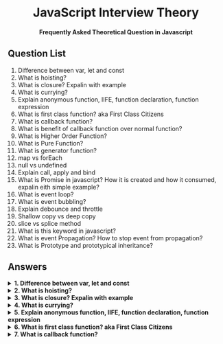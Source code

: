 <h1 align="center">JavaScript Interview Theory</h1>
<h4 align="center">Frequently Asked Theoretical Question in Javascript</h4>

## Question List
<ol>
  <li>Difference between var, let and const</li>
  <li>What is hoisting?</li>
  <li>What is closure? Expalin with example</li>
  <li>What is currying?</li>
  <li>Explain anonymous function, IIFE, function declaration, function expression</li>
  <li>What is first class function? aka First Class Citizens</li>
  <li>What is callback function?</li>
  <li>What is benefit of callback function over normal function?</li>
  <li>What is Higher Order Function?</li>
  <li>What is Pure Function?</li>
  <li>What is generator function?</li>
  <li>map vs forEach</li>
  <li>null vs undefined</li>
  <li>Explain call, apply and bind</li>
  <li>What is Promise in javascript? How it is created and how it consumed, expalin eith simple example?</li>
  <li>What is event loop?</li>
  <li>What is event bubbling?</li>
  <li>Explain debounce and throttle</li>
  <li>Shallow copy vs deep copy</li>
  <li>slice vs splice method</li>
  <li>What is this keyword in javascript?</li>
  <li>What is event Propagation? How to stop event from propagation?</li>
  <li>What is Prototype and prototypical inheritance?</li>
</ol>

## Answers

<details>
  <summary><b>1. Difference between var, let and const</b></summary>

- **Scope**
    
    **va**r: Variables declared with var can have a **global** or functional scope. Global scope is for variables declared outside functions, while functional scope is for variables declared inside functions.
    
    **let, const:** Variables declared with let can have  **block scope.**
    
- **Redeclaration and reassignment**:
    
    var: Variables declared with var can be redeclared and reassigned.
    
    ```jsx
    var name = "shiv";
    var name = "mahesh"
    ```
    
    **let**: can be reassigned to other values, but they cannot be redeclared.
    
    ```jsx
    let name = "shiv";
    name = "mahesh";
    ```
    
    **const**: can not be reassigned or redeclared.
- **Hoisting:**
    
    **var:** Variables declared with var are hoisted to the top of their global or local scope with default value of **undefined**, which makes them accessible before their line of declaration.
    
    **let**: Variables declared with let are hoisted to the top of their global, local, or block scope, but their hoisting is a little different from the one with var.
    
    But, let variables are hoisted without a default initialisation. So when you try to access such variables, instead of getting **undefined**, or **variable is not defined** error, you get **cannot access variable before       initialisation**.
</details>

<details>
  <summary><b>2. What is hoisting?</b></summary>
  Process whereby the interpreter appears to have moved the declaration of functions or variables to the top of their scope, prior to execution of the code.
  
  **var:** Variables declared with var are hoisted to the top of their global or local scope with default value of **undefined**, which makes them accessible before their line of declaration.

**let**: Variables declared with let are hoisted to the top of their global, local, or block scope, but their hoisting is a little different from the one with var.

**Function declarion** Functions declarations are also hoisted up.

But, let variables are hoisted without a default initialisation. So when you try to access such variables, instead of getting **undefined**, or **variable is not defined** error, you get **cannot access variable before initialisation**.
</details>

<details>
  <summary><b>3. What is closure? Expalin with example</b></summary>
  A function along with reference to its outer environment together forms a closure. Or in other words, A Closure is a combination of a function and its lexical scope bundled together.
  
  When a function is returned from another function, that return function does not only have function but also have the outer variables access.
  ```jsx
  function greet() {
    let name = 'John';
    function displayName() {
        // accessing name variable
        return 'Hi' + ' ' + name;
    }
    return displayName;
}
const g1 = greet();
console.log(g1());         // Hi John
```
</details>

<details>
  <summary><b>4. What is currying?</b></summary>

  Currying is a technique used in functional programming that allows you to transform a function with multiple arguments into a sequence of functions, each taking a single argument.

sum(1, 2, 3) => sum(1)(2)(3)

sum(1,2,3)
```jsx
const sum = (a, b, c) => { 
	return a+b+c
}
```
 sum(1)(2)(3)
 ```jsx
const sum = (a) => {
	return (b) => {
		return (c) => {
		   return a+b+c
		}
	}
}
```

```jsx
// Infinie currying

add(5)(6)(2)(3)(4)(5).....()

function add(a){
    return function(b) {
        if(b){
            return add(a+b);
        }
        return a;
    }
}
```

</details>

<details>
  <summary><b>5. Explain anonymous function, IIFE, function declaration, function expression</b></summary>

```jsx
//Anonymous function:
function () {
let x = "Hello!!";
});


//IIFE: Anonymous function can be immediately invoked
(function () {
  let x = "Hello!!";  // I will invoke myself
})();


//Function declaration
function myFunction(a, b) {
	return a * b;
}

//Function expression: Anonymous function stored in a variable.
const x = function (a, b) {return a * b};
```
</details>

<details>
  <summary><b>6. What is first class function? aka First Class Citizens</b></summary>
A programming language is said to have First-class functions if functions in that language are treated like other variables. 

So the functions can be assigned to any other variable or passed as an argument or can be returned by another function. JavaScript treat function as a first-class-citizens.
</details>

<details>
  <summary><b>7. What is callback function?</b></summary>
A callback function refers to a function that is passed as an argument to another function, with the intention of being called at a later point in the program's execution. The purpose of a callback function is to allow the called function to execute the passed function when a particular event or condition occurs. Another advantage is, it can be used for asynchronous task.
</details>

